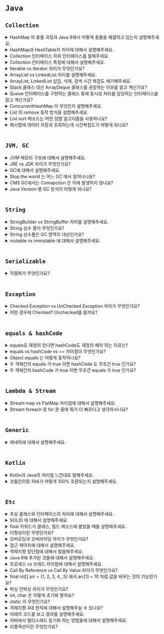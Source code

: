# `Java`

## `Collection`

<details>
    <summary>HashMap 의 충돌 과정과 Java 8에서 어떻게 충돌을 해결하고 있는지 설명해주세요.</summary>
    <br>

Hash 충돌에는 '개방 주소법', '분리 연결법'이 존재합니다.

`Open Addressing`은 데이터를 삽입하려는 해시 버킷이 이미 사용 중인 경우 다른 해시 버킷에 해당 데이터를 삽입하는 방식입니다.
`Open Addressing`은 연속된 공간에 데이터를 저장하기 때문에 Separate Chaining에 비하여 캐시 효율이 높다. 따라서 데이터 개수가 충분히 적다면 Open Addressing이 Separate Chaining보다 더 성능이 좋다 그리고 `HashMap`은 데이터 삭제가 빈번한데 `Open Addressing` 방식은 데이터를 삭제할 때 효율적이지 못합니다.

자바 Hash는 분리 연결법을 사용하고 있습니다. 해시 버킷에 충돌이 일어날 때마다 옆으로 LinkedList 형태로 저장하는 것을 말하는데요.
이렇게 저장해서 길이가 8이 되면 리스트 → 트리로 변경이 됩니다.
그리고 다시 6개 이하가 되면 트리 → 리스트 형태로 바뀝니다.

<br>

> Open Addressing은 데이터를 삽입하려는 해시 버킷이 이미 사용 중인 경우 다른 해시 버킷에 해당 데이터를 삽입하는 방식이다. 데이터를 저장/조회할 해시 버킷을 찾을 때에는 Linear Probing, Quadratic Probing 등의 방법을 사용한다.

> Separate Chaining에서 각 배열의 인자는 인덱스가 같은 해시 버킷을 연결한 링크드 리스트의 첫 부분(head)이다.

> 둘 모두 Worst Case O(M)이다. 하지만 Open Addressing은 연속된 공간에 데이터를 저장하기 때문에 Separate Chaining에 비하여 캐시 효율이 높다. 따라서 데이터 개수가 충분히 적다면 Open Addressing이 Separate Chaining보다 더 성능이 좋다. 하지만 배열의 크기가 커질수록(M 값이 커질수록) 캐시 효율이라는 Open Addressing의 장점은 사라진다. 배열의 크기가 커지면, L1, L2 캐시 적중률(hit ratio)이 낮아지기 때문이다.

> Java HashMap에서 사용하는 방식은 Separate Channing이다. Open Addressing은 데이터를 삭제할 때 처리가 효율적이기 어려운데, HashMap에서 remove() 메서드는 매우 빈번하게 호출될 수 있기 때문이다. 게다가 HashMap에 저장된 키-값 쌍 개수가 일정 개수 이상으로 많아지면, 일반적으로 Open Addressing은 Separate Chaining보다 느리다. Open Addressing의 경우 해시 버킷을 채운 밀도가 높아질수록 Worst Case 발생 빈도가 더 높아지기 때문이다. 반면 Separate Chaining 방식의 경우 해시 충돌이 잘 발생하지 않도록 '조정'할 수 있다면 Worst Case 또는 Worst Case에 가까운 일이 발생하는 것을 줄일 수 있다(

> String 객체 해시 함수에서 31을 사용하는 이유는, 31이 소수이며 또한 어떤 수에 31을 곱하는 것은 빠르게 계산할 수 있기 때문이다. 31N=32N-N인데, 32는 25이니 어떤 수에 대한 32를 곱한 값은 shift 연산으로 쉽게 구현할 수 있다. 따라서 N에 31을 곱한 값은, (N << 5) – N과 같다. 31을 곱하는 연산은 이렇게 최적화된 머신 코드로 생성할 수 있기 때문에, String 클래스에서 해시 값을 계산할 때에는 31을 승수로 사용한다.

> Reference: [https://d2.naver.com/helloworld/831311](https://d2.naver.com/helloworld/831311)

</details>

<details>
    <summary>HashMap과 HashTable의 차이에 대해서 설명해주세요.</summary>
    <br>

- HashTable 은 싱크로나이즈드가 붙어 있어서 Thread-Safe 하다는 특징이 있으며 + Key에 null을 허용하지 않음

- HashMap 은 Thread-Safe 하지 않다는 특징을 가지고 있음 + null을 허용함

-  HashMap 은 보조 해시 함수(Additional Hash Function)를 사용하기 때문에 보조 해시 함수를 사용하지 않는 HashTable 에 비하여 해시 충돌(hash collision)이 덜 발생할 수 있어 상대으로 성능상 이점이 있다. 보조 해시 함수가 아니더라도, HashTable 구현에는 거의 변화가 없는 반면, HashMap은 지속적으로 개선되고 있다

<br>

## `보조 해시 함수`

`index = X.hashCode() % M을 계산할 때 사용하는 M 값은 소수일 때 index 값 분포가 가장 균등할 수 있다.` 그러나 M 값이 소수가 아니기 때문에 별도의 보조 해시 함수를 이용하여 index 값 분포가 가급적 균등할 수 있도록 해야 한다.

`보조 해시 함수(supplement hash function)의 목적은 '키'의 해시 값을 변형하여, 해시 충돌 가능성을 줄이는 것이다.` 이 보조 해시 함수는 JDK 1.4에 처음 등장했다. Java 5 ~ Java 7은 같은 방식의 보조 해시 함수를 사용하고, Java 8부터는 다시 새로운 방식의 보조 해시 함수를 사용하고 있다.

```java
static final int hash(Object key) { int h; return (key == null) ? 0 : (h = key.hashCode()) ^ (h >>> 16); } 
```

> Java 8 HashMap 보조 해시 함수는 상위 16비트 값을 XOR 연산하는 매우 단순한 형태의 보조 해시 함수를 사용한다. 이유로는 두 가지가 있는데, 첫 번째는 Java 8에서는 해시 충돌이 많이 발생하면 링크드 리스트 대신 트리를 사용하므로 해시 충돌 시 발생할 수 있는 성능 문제가 완화되었기 때문이다. 두 번째로는 최근의 해시 함수는 균등 분포가 잘 되게 만들어지는 경향이 많아, Java 7까지 사용했던 보조 해시 함수의 효과가 크지 않기 때문이다. 두 번째 이유가 좀 더 결정적인 원인이 되어 Java 8에서는 보조 해시 함수의 구현을 바꾸었다.

</details>

<details>
    <summary>Collection 인터페이스 하위 인터페이스를 말해주세요.</summary> 
    <br>

- List
    - ArrayList, LinkedList
- Queue
    - LinkedList
- Set
    - HashSet, LinkedHashSet, TreeSet
    
</details>

<details>
    <summary>Collection 인터페이스 특징에 대해서 설명해주세요.</summary>

### `List`

- 순서가 있는 데이터의 집합이다.
- 데이터의 중복을 허용한다.
- LinkedList : 양방향 포인터 구조로 데이터의 삽입, 삭제가 빈번할 경우 빠른 성능을 보장한다. 스택, 큐, 양방향 큐 등을 만들기 위한 용도로 사용된다.
- ArrayList : 상당히 빠르고 크기를 마음대로 조절할 수 있는 배열이다. 단방향 포인터 구조로 자료에 대한 순차적인 접근에 강점이 있다.

<br>

### `Set`

- 순서가 없는 데이터의 집합이다.
- 데이터의 중복을 허용하지 않는다.
- HashSet : 가장 빠른 임의 접근 속도를 가진다. 순서가 랜덤으로 저장된다.
- TreeSet : 정렬된 순서대로 보관하며 정렬 방법을 지정할 수 있다.
- LinkedHashSet : 추가된 순서, 또는 가장 최근에 접근한 순서대로 접근이 가능하다.

<br>

### `Map`

- 키-값 쌍으로 이루어진 데이터의 집합이다.
- 순서는 유지되지 않고, 키는 중복을 허용하지 않는다. 값은 중복을 허용한다.
- HashMap : Map 인터페이스를 구현하기 위해 HashTable을 사용한 클래스, 중복을 허용하지 않고 순서를 보장하지 않는다. 키와 값으로 null이 허용된다.
- TreeMap : 이진검색트리의 형태로 키와 값이 쌍으로 이루어진 데이터를 저장한다. 정렬된 순서로 키, 값 쌍을 저장하므로 빠른 검색이 가능하다. 저장시 정렬을 하기 때문에 저장시간이 다소 오래걸린다.
- HashTable : HashMap보다 느리지만 동기화가 지원된다. 키와 값으로 null이 허용되지 않는다.
- LinkedHashMap : 기본적으로 HashMap을 상속받아 HashMap과 매우 흡사하다. Map에 있는 엔트리들이 연결 리스트가 유지되므로 입력한 순서대로 반복이 가능하다.

</details>

<details>
    <summary>Iterable vs Iterator 차이가 무엇인가요?</summary>
    <br>

![1](https://img1.daumcdn.net/thumb/R1280x0/?scode=mtistory2&fname=https%3A%2F%2Fblog.kakaocdn.net%2Fdn%2FbE4TfJ%2FbtqBh1w4sLx%2FicJkqcLkLArocYCR4rHUFK%2Fimg.png)

- Iterator 인터페이스의 역할은 데이터를 순차적으로 가져올 수 있게 해주는 역할을 합니다.
- Collection 인터페이스가 Iterable 인터페이스를 extends 한 이유는 하위 클래스에서 iterator()을 반드시 구현하게 하기 위해서 입니다.
- List, Set, Queue 인터페이스들 마다 데이터를 꺼내는 방법이 표준화 되어 있지 않다면 데이터를 읽어올 때마다 방법을 제 각각 알아야 하기 때문이 쉽지 않을 것입니다.
- 그래서 Iterator 인터페이스를 통해서 방법을 표준화 시켜 코드의 일관성을 유지할 수 있습니다.

</details>

<details>
    <summary>ArrayList vs LinkedList 차이를 설명해주세요.</summary>
    <br>

ArrayList는 동적 배열과 비슷합니다. 크기를 지정하지 않고 ArrayList를 만들면 크기 10의 배열로 만들게 됩니다. 개수가 초과되면 1.5 배씩 크기가 늘어납니다. 늘어나는 과정에서 오버헤드가 발생합니다.
배열의 특징이다 보니 검색을 할 때 O(1)로 가져올 수 있고 끝에서 추가하고 삭제하는 것도 O(1)로 할 수 있습니다.
하지만 앞이나 중간에 삽입 삭제를 했을 때는 나머지 원소들을 다 땡겨야 한다는 큰 단점을 가지고 있습니다.

반면에 LinkedList는 불연속적으로 있는 데이터들을 연결한 형태입니다. 즉, 데이터를 삽입, 삭제 하는 것은 쉽습니다. 그리고 양방향 연결리스트 형태로 구현되어 있습니다.
하지만 검색에는 ArrayList 보다 상대적으로 느리다는 것을 알 수 있습니다.

</details>

<details>
    <summary>ArrayList, LinkedList 삽입, 삭제, 검색 시간 복잡도 얘기해주세요.</summary>
    <br>

|컬렉션|읽기(접근시간)|추가/삭제| 비 고 |
|--------|-------|-------|---------------|
| ArrayList | 빠르다 | 느리다 | 순차적인 추가삭제는 더 빠름. <br> 비효율적인 메모리 사용 |
| LinkedList | 느리다 | 빠르다 | 데이터가 많을 수록 접근성이 떨어짐 |

> 다르고자 하는 데이터의 개수가 변하지 않는 경우라면, ArrayList가 최상의 선택이겠지만, 데이터 개수의 변경이 잦다면 LinkedList를 사용하는 것이 더 나은 선택이 될 것입니다.

![time](https://img1.daumcdn.net/thumb/R1280x0/?scode=mtistory2&fname=https%3A%2F%2Fblog.kakaocdn.net%2Fdn%2Fc47wrr%2FbtqNG0s9sD1%2FGE9KaZbmsXUbPKVzOkon20%2Fimg.png)

</details>

<details>
    <summary>Stack 클래스 대신 ArrayDeque 클래스를 권장하는 이유를 알고 계신가요?</summary>
    <br>

1. Stack 클래스는 `synchronized`가 존재하기 때문에 `Thread-Safe` 하다는 특징이 있습니다. 즉, 멀티스레드 환경이 아니라면 오버헤드가 발생합니다.
2. `Stack` 클래스는 `Vector` 클래스를 잘못 확장한 자바의 실수입니다. `Stack`은 `LIFO` 구조를 이용해야 하는데 `Vector` 클래스를 확장하면 데이터에서 데이터 삽입, 삭제가 가능하기 때문입니다.

</details>

<details>
    <summary>Queue 인터페이스를 구현하는 클래스 중에 동시성 처리를 담당하는 인터페이스를 알고 계신가요?</summary>
    <br>

`BlockingQueue` 라고 `Queue` 인터페이스를 구현하며 `concurrent` 패키지에 존재하는 인터페이스 있습니다. 이를 구현하는 클래스에는 `ArrayBlockingQueue`가 대표적으로 존재합니다. 

`BlockingQueue` 에서는 하나의 쓰레드는 put을 하고, 나머지 쓰레드는 take()를 하는데 사용됩니다. 그리고 위에서 말했던 것처럼 큐가 꽉차있으면 put() 과정은 take()가 일어날 때까지 대기하게 됩니다. 그리고 큐가 비어있다면 put()이 일어날 때까지 take() 과정은 대기합니다.

즉, 어떤 쓰레드가 큐에 삽입을 할 때 큐가 꽉 차있다면 해당 쓰레드는 대기를 하게 됩니다. 그리고 어떤 쓰레드가 큐에 삭제를 하려고 할 때 큐가 비어 있다면 해당 쓰레드도 대기를 하게 됩니다.

</details>

<details>
    <summary>ConcurrentHashMap 이 무엇인지 설명해주세요.</summary>
    <br>

HashMap 은 멀티 스레드 환경에서 사용할 수 없는 클래스입니다. HashTable 은 멀티스레드 환경에서 사용할 수 있지만 너무 예전에 나온 클래스이고 단점에 대한 보완을 하고 있는 클래스도 아닙니다. 그래서 HashMap 의 멀티스레드에서 사용할 수 없다는 단점을 보완하는 클래스가 ConcurrentHashMap 입니다.

ConcurrentHashMap 은 `put` 작업을 할 때 메소드 전체에 `Synchronized`가 붙어있지 않다는 특징이 있습니다. 그리고 `Lock`을 버킷 마다 가지고 있어 같은 버킷에 대해서 쓰는 것이 아니라면 여러 쓰레드에서도 동시에 쓰기 작업을 할 수 있습니다.

ConcurrentHashMap 은 읽기 작업에는 여러 쓰레드가 동시에 읽을 수 있습니다.

즉, ConcurrentHashMap 은 멀티 쓰레드 환경에서 읽기 작업보다 쓰기 작업이 많을 때 사용하면 좋습니다.

</details>

<details>
    <summary>List 의 remove 동작 방식을 설명해주세요.</summary>

![스크린샷 2021-12-08 오전 1 57 48](https://user-images.githubusercontent.com/45676906/145072657-8c10a96b-4472-47bb-ac9c-bf0fd9bfedff.png)

![스크린샷 2021-12-08 오전 1 58 04](https://user-images.githubusercontent.com/45676906/145072696-ff26a12b-207b-4936-8b89-e85ac5f36ca4.png)

`ArrayList`를 보면 `remove` 메소드가 두 가지 존재합니다. 여기서 볼 점은 `Object`를 `remove`하는 것인데 내부 동작원리는 객체의 `equals`를 기반으로 비교하게 됩니다.

즉, 해당 `Object`에 `equals`, `hashCode` 기반으로 동작하기 때문에 `오버라이딩`을 해서 구현해놓아야 올바르게 작동하게 됩니다.

</details>

<details>
    <summary>List sort 메소드는 어떤 정렬 알고리즘을 사용하나요?</summary>
    <br>
</details>

<details>
    <summary>해시맵에 데이터 저장과 조회하는데 시간복잡도가 어떻게 되나요?</summary>
    <br>
</details>

<br>

## `JVM, GC`

<details>
    <summary>JVM 메모리 구조에 대해서 설명해주세요.</summary>
    <br>

### `JVM 실행과정`

1. 프로그램이 실행되면 JVM은 OS로부터 이 프로그램이 필요로 하는 메모리를 할당 받는다. JVM은 이 메모리를 용도에 따라 여러 영역으로 나누어 관리한다.
2. 자바 컴파일러(javac)가 자바소스(.java)코드를 읽어 들여 자바 바이트코드(.class)로 변환시킨다.
3. 변경된 Class 파일들을 `Class Loader`를 통해 `JVM 메모리 영역(Runtime Data Areas)` 으로 로딩한다.
4. 로딩된 class 파일들은 `Execution engine`을 통해 해석된다.(해석된 바이트 코드는 `Runtime Data Areas`에 배치되어 실질적인 수행이 이루어지게된다.)
5. 이러한 실행과정속에서 JVM은 필요에 따라 Thread Synchronization과 GC 같은 관리 작업을 수행한다.
6. 추가로 Runtime Data Area에 Java 7에서 Java 8로 넘어오면서 Out of Memory 문제로 Permanent 영역이 사라지고 Metaspace 영역이 생겼습니다.
    1. Perm 영역에서 Method Meta 정보, Static 변수, 상수, 상수 풀 들이 저장되었다. 그런데 Perm -> Metaspace 로 바뀌면서 Static Object 는 Heap 영역으로 옮겨져서 최대한 GC 대상이 될 수 있도록 했다.

<br>

![1](https://img1.daumcdn.net/thumb/R1280x0/?scode=mtistory2&fname=https%3A%2F%2Fblog.kakaocdn.net%2Fdn%2FbxKh6U%2FbtqCPzYJhpS%2FoKDKiaPoWqwqU86rf7IVVk%2Fimg.png)

<br>

### `Executioin Engine(실행 엔진)`

.class파일을 실행시키는 역할을 합니다. 클래스 로더가 JVM 내의 Runtime Data Area에 .class(바이트코드) 를 배치하고, 이를 `실행 엔진`에 의해 실행된다.

- Interpreter
    - 바이트 코드를 명령어 단위로 읽어서 실행하는 인터프리터. 한 줄씩 수행하기 때문에 느리다는 단점이 있다.

- JIT compiler(Just - In - Time)
    - JIT 컴파일러는 인터프리터 방식의 단점을 보완하기 위해 도입했다. 인터프리터 방식으로 실행하다가 적절한 시점에 바이트 코드 전체를 컴파일하여 네이티브 코드로 변경하고, 이후에는 네이티브 코드를 직접 실행하는 방식이다. 단, JIT 컴파일러가 컴파일하는 과정은 바이트 코드를 인터프리팅하는 것보다 훨씬 오래 걸리므로, JIT 컴파일러를 사용하는 JVM은 내부적으로 해당 메서드가 얼마나 자주 수행되는지 확인하여, 일정 정도를 넘을 때에만 컴파일을 수행한다.

<br>

### `Runtime Data Areas`

![image](https://img1.daumcdn.net/thumb/R1280x0/?scode=mtistory2&fname=https%3A%2F%2Fblog.kakaocdn.net%2Fdn%2Fci4Dqe%2FbtqCOyMIluC%2FkcfCKeWROOa7wGGKMdBy5K%2Fimg.png)

1) PC Register
    1) Thread가 시작될 때 생성되며 생성될 때 마다 생성되는 공간으로 스레드마다 하나씩 존재한다. Thread가 어떤 부분을 어떤 명령으로 실행해야할 지에 대한 기록을 하는 부분으로 현재 수행 중인 JVM 명령의 주소를 갖는다. 그리고 JVM은 오직 JVM 스택에 스택 프레임을 추가하고(push) 제거하는(pop) 동작만 수행한다

2) JVM stack
    1) 프로그램 실행과정에서 임시로 할당되었다가 메소드를 빠져나가면 바로 소멸되는 특성의 데이터를 저장하기 위한 영역이다. 예를들어 호출된 메서드의 파라미터, 지역 변수, 리턴 값 및 연산 값 등이 임시로 저장되는 영역이다.

3) Native Method stack
    1) 자바 프로그램이 컴파일되어 생성되는 바이트 코드가 아닌 실제 실행할 수 있는 기계어로 작성된 프로그램을 실행시키는 영역이다. JAVA Native Interface를 통해 바이트 코드로 전환하여 저장한다.

4) Heap
    1) 객체를 저장하는 가상 메모리 공간이다. GC의 대상이 되는 영역. 프로그램 실행 중 생성되는 인스턴스(new 연산자), 배열등은 모두 Heap 영역에 생성된다. 즉, 인스턴스변수(instance variable)들이 생성되는 공간이다.

5) Method Area
    1) 클래스 정보를 처음 메모리 공간에 올릴 때 초기화되는 대상을 저장하기 위한 메모리 공간. 프로그램 실행 중 어떤 클래스가 사용되면, JVM은 해당 클래스의 클래스파일(*.class)을 읽어서 분석하여 클래스에 대한 정보(클래스 데이터)를 이곳에 저장한다. 이 때, 그 클래스의 클래스변수(class variable)도 Method Area(메서드 영역)에 함께 생성된다.
    2) `Perm 영역이라고도 하는데 Java 8 부터 Metaspace 로 변경되어 Native 영역에서 관리하기 시작했다.`
    3) `Perm 영역에서 Method Meta 정보, Static 변수, 상수, 상수 풀 들이 저장되었음. 그런데 Perm -> Metaspace 로 바뀌면서 Static Object 는 Heap 영역으로 옮겨져서 최대한 GC 대상이 될 수 있도록 했다.`

<br>

또한 Runtime constant pool 은 Method area 내부에 존재하는 영역으로, 이는 상수 자료형을 저장하여 참조하고 중복을 막는 역할을 수행한다.

</details>

<details>
    <summary>JRE vs JDK 차이가 무엇인가요?</summary>
    <br>

![jdk vs jre](https://img1.daumcdn.net/thumb/R1280x0/?scode=mtistory2&fname=https%3A%2F%2Fblog.kakaocdn.net%2Fdn%2FL2JVv%2FbtqAU6c3LWW%2FCDMSryWI5LedYjoUmSZkD0%2Fimg.png)

- JRE가 아닌 JDK 부분을 보면 주로 Tool 관련된 것임을 알 수 있습니다. 대표적인 예시로 `컴파일러`, `디버깅 도구`들이 속해 있습니다.
- JRE를 보면 `java.lang`, `java.util`, `Math`와 같은 패키지들을 가지고 있고, `자바 실행 환경`을 담당하고 있습니다.

</details>

<details>
    <summary>GC에 대해서 설명해주세요.</summary> 
    <br>

![image](https://user-images.githubusercontent.com/45676906/143909431-0e8e4bac-bd12-4d11-91b3-365c2ab3afb9.png)

- Java 8 에서 `Permanent` 영역이 사라지고 `Metaspace`가 생기고 `Native` 영역에서 관리되기 시작함

<br>

GC를 이해하기 위해서 객체가 제일 먼저 생성되는 Young 영역입니다. `Young` 영역은 3개의 영역으로 나뉩니다.

- Eden 영역
- Survivor 영역(2개)

<br>

Survivor 영역이 2개이기 때문에 총 3개의 영역으로 나뉘는 것이다. 각 영역의 처리 절차를 순서에 따라서 기술하면 다음과 같다.

- 새로 생성한 대부분의 객체는 Eden 영역에 위치한다.
- Eden 영역에서 GC가 한 번 발생한 후 살아남은 객체는 Survivor 영역 중 하나로 이동된다.
- Eden 영역에서 GC가 발생하면 이미 살아남은 객체가 존재하는 Survivor 영역으로 객체가 계속 쌓인다.
- 하나의 Survivor 영역이 가득 차게 되면 그 중에서 살아남은 객체를 다른 Survivor 영역으로 이동한다. 그리고 가득 찬 Survivor 영역은 아무 데이터도 없는 상태로 된다. `Young 에서 일어나는 GC 를 Minor GC 라고 합니다.`
- 이 과정을 반복하다가 계속해서 살아남아 있는 객체는 Old 영역으로 이동하게 된다.
- Old Generation 영역에서 살아남았던 객체들이 일정 수준 쌓이게 되면 미사용된다고 식별된 객체들을 제거해주는 `Full GC`가 발생하게 됩니다.
  이 과정에서 `STW(Stop-The-World)`가 발생하게 됩니다. (STW란, `Old Generation`의 쌓인 많은 객체들을 효율적으로 제거해주기 위해 JVM이 잠시 멈추는 현상을 뜻합니다.)

<br> <br>

## `Old 영역에 대한 GC`

Old 영역은 기본적으로 데이터가 가득 차면 GC를 실행한다. GC 방식에 따라서 처리 절차가 달라지므로, 어떤 GC 방식이 있는지 살펴보면 이해가 쉬울 것이다. GC 방식은 JDK 7을 기준으로 5가지 방식이 있다.

- Serial GC
- Parallel GC
- Parallel Old GC(Parallel Compacting GC)
- Concurrent Mark & Sweep GC(이하 CMS)
- G1(Garbage First) GC

<br>

### `Serial GC`

- Young 영역에서의 GC는 앞 절에서 설명한 방식을 사용한다. Old 영역의 GC는 `Mark-Sweep-Compact`이라는 알고리즘을 사용한다.
    1. 이 알고리즘의 첫 단계는 `Old 영역에 살아 있는 객체를 식별(Mark)`하는 것이다.
    2. 그 다음에는 `힙(heap)의 앞 부분부터 확인하여 살아 있는 것만 남긴다(Sweep)`.
    3. 마지막 단계에서는 각 객체들이 연속되게 쌓이도록 힙의 가장 앞 부분부터 채워서 객체가 존재하는 부분과 객체가 없는 부분으로 나눈다(`Compaction`).
- `Serial GC는 적은 메모리와 CPU 코어 개수가 적을 때 적합한 방식이다.`

<br>

### `Parallel GC`

- `Parallel GC는 Serial GC와 기본적인 알고리즘은 같다`.
- `Serial GC는 GC를 처리하는 스레드가 하나인 것에 비해, Parallel GC는 GC를 처리하는 쓰레드가 여러 개` >> **Serial GC보다 빠르게 객체를 처리할 수 있다**
- Parallel GC는 메모리가 충분하고 코어의 개수가 많을 때 유리하다.

<br>

### `Parallel Old GC`

- Old 영역에서 작동할때만 다름
    - `Mark-Sweep-Compaction` 알고리즘 말고, `Mark-Summary-Compaction`을 사용한다

<br>

### `CMS GC (Concurrent Mark Sweep GC)`

초기 `Initial Mark` 단계에서는 클래스 로더에서 가장 가까운 객체 중 살아 있는 객체만 찾는 것으로 끝낸다. 따라서, 멈추는 시간은 매우 짧다. 그리고 `Concurrent Mark 단계에서는 방금 살아있다고 확인한 객체에서 참조하고 있는 객체들을 따라가면서 확인한다.` 이 단계의 특징은 다른 스레드가 실행 중인 상태에서 동시에 진행된다는 것이다.

그 다음 Remark 단계에서는 `Concurrent Mark` 단계에서 새로 추가되거나 참조가 끊긴 객체를 확인한다. 마지막으로 `Concurrent Sweep` 단계에서는 쓰레기를 정리하는 작업을 실행한다. 이 작업도 다른 스레드가 실행되고 있는 상황에서 진행한다.

`이러한 단계로 진행되는 GC 방식이기 때문에 stop-the-world 시간이 매우 짧다.` 모든 애플리케이션의 응답 속도가 매우 중요할 때 CMS GC를 사용하며, Low Latency GC라고도 부른다.

그런데 `CMS GC는 stop-the-world 시간이 짧다는 장점`에 반해 다음과 같은 단점이 존재한다.

- 다른 GC 방식보다 메모리와 CPU를 더 많이 사용한다.
- Compaction 단계가 기본적으로 제공되지 않는다.

<br>

- `Initial Mark`: 클래스 로더에서 가장 가까운 객체 중 살아 있는 객체만 찾는다.
- `Concurrent Mark`: 방금 살아있다고 확인한 객체에서 참조하고 있는 객체들을 따라가면서 새로 추가되거나 참조가 끊긴 객체를 확인한다.
- `Concurrent Sweep`: GC 대상들을 정리하는 작업을 실행한다.

따라서, CMS GC를 사용할 때에는 신중히 검토한 후에 사용해야 한다. 그리고 조각난 메모리가 많아 Compaction 작업을 실행하면 다른 GC 방식의 stop-the-world 시간보다 stop-the-world 시간이 더 길기 때문에 Compaction 작업이 얼마나 자주, 오랫동안 수행되는지 확인해야 한다.

<br>

### `G1 GC`

- G1 GC를 이해하려면 지금까지의 Young 영역과 Old 영역에 대해서는 잊는 것이 좋다.
- G1 GC는 바둑판의 각 영역에 객체를 할당하고 GC를 실행한다. 그러다가, 해당 영역이 꽉 차면 다른 영역에서 객체를 할당하고 GC를 실행한다.
- G1 GC의 가장 큰 장점은 성능이다. 지금까지 설명한 어떤 GC 방식보다도 빠르다.
- 큰 메모리를 가진 멀티 프로세서 머신을 위한 컬렉터에 적합하다.

![1](https://d2.naver.com/content/images/2015/06/helloworld-1329-6.png)

</details>

<details>
    <summary>Stop the world 는 어느 GC 에서 일어나나요?</summary>
    <br>
</details>

<details>
    <summary>CMS GC에서는 Comapction 은 아예 발생하지 않나요?</summary>
    <br>
</details>

<details>
    <summary>Java Version 별 GC 방식이 어떻게 되나요?</summary>
    <br>

- Java 7 : Parallel GC
- Java 8 : Parallel GC
- Java 9 : G1 GC
- Java 11 : G1 GC

</details>

<br>

## `String`

<details>
    <summary>StringBuilder vs StringBuffer 차이를 설명해주세요.</summary>
    <br>

- 두 클래스는 완전히 동일한데 하나의 차이만 존재합니다. StringBuilder는 Thread-Safe 하지 않고, StringBuffer는 Thread-Safe 합니다.  String 클래스는 불변 클래스입니다. 즉 값이 매번 바뀌면 새로 메모리를 할당해서 얻습니다.

</details>

<details>
    <summary>String 상수 풀이 무엇인가요?</summary>
    <br>

```java
String str1 = "hello";
String str2 = new String("hello");
```

- 두 코드의 차이점에 대해서 설명해주세요.
- `str1`은 `상수풀`에서 가져오고 `new String()`은 `Heap`에 객체가 저장됩니다.

<br>

```java
String str1 = "hello";
String str2 = "hello";

str1 == str2 
```

- 위 코드의 결과는 무엇일까요? true 입니다. 둘 다 `String 상수 풀`에서 가져오기 때문에 `true`가 나옵니다.

<br>

```java
String str1 = new String("hello");
String str2 = new String("hello");

str1 == str2
```

- 위 코드의 결과는 무엇일까요? `new`를 통해 객체를 생성하면 메모리가 각각 할당 되기 때문에 `false`가 나옵니다.

</details>


<details>
    <summary>String 상수풀은 GC 영역의 대상인가요?</summary>
    <br>

- 조사 필요
- GC 대상 아니라고 생각합니다. (아마두?)

</details>

<details>
    <summary>mutable vs immutable 에 대해서 설명해주세요.</summary>
    <br>

- mutable: 변경 가능한 객체입니다. 최초 생성 이후에 자유롭게 변경 가능합니다.
- immutable: 변경 불가능 객체입니다. 대표적으로 Java String 이 존재합니다.

</details>

<br>

## `Serializable`

<details>
    <summary>직렬화가 무엇인가요?</summary>
    <br>

```
자바 직렬화란 자바 시스템 내부에서 사용되는 객체 또는 데이터를 외부의 자바 시스템에서도 사용할 수 있도록 
바이트(byte) 형태로 데이터 변환하는 기술과 바이트로 변환된 데이터를 다시 객체로 변환하는 기술(역직렬화)을 아울러서 이야기합니다.
```

<br>

## `직렬화가 사용되는 곳`

- Servlet Session
- Cache (EhCache, Redis, MemCached)
- 자바 RMI

<br>

## `직렬화 장단점`

- 장점: 자바 시스템에 최적화 되어 있다. 복잡한 데이터 구조여도 몇 개만 잘 설정 하면 쉽게 직렬화를 적용할 수 있다.
- 단점: 사소한 거 하나만 틀려도 직렬화가 안되기 때문에 에러를 발생시킬 위험이 크고 지뢰 시스템이 될 수 있음. 용량도 무거워서 용량이 민감하다면 JSON, XML 같은 것을 사용하는 것이 좋다.

</details>

<br>

## `Exception`

<details>
    <summary>Checked Exception vs UnChecked Exception 차이가 무엇인가요?</summary>
    <br>

`RuntimeException`의 하위 클래스들이 `Uncheck Exception` 이라 하고 RuntimeException의 하위 클래스가 아닌 Exception 클래스의 하위 클래스들을 `Checked Exception`이라고 합니다.

체크 예외는 RuntimeException의 하위 클래스가 아니면서 Exception 클래스의 하위 클래스들입니다. `체크 예외의 특징은 반드시 에러 처리를 해야하는 특징(try/catch or throw)`을 가지고 있습니다.

언체크 예외는 RuntimeException의 하위 클래스들을 의미합니다. 이것은 체크 예외와는 달리 에러 처리를 강제하지 않습니다.

CheckedException : 롤백 되지 않음 => ClassNotFoundException
UncheckedException : 롤백 됨 => ArrayOutOfIndexException

</details>

<details>
    <summary>어떤 경우에 Checked? Unchecked를 쓸까요?</summary>
    <br>

- Checked 의 대표적으로 `ClassNotFoundException`, `FileNotFoundException` 같은 클래스들이 있음. `try-catch`를 강제해야 하는 경우
- Unchecked 는 대표적으로 `ArrayOutOfIndexException`, `NullPointerException` 등이 있다. 런타임에 발생하는 예외들

</details>

<br>

## `equals & hashCode`

<details>
    <summary>equals로 재정의 한다면 hashCode도 재정의 해야 하는 이유는?</summary>
    <br>

```
Object 규약에 equals가 true 라면 hashCode 값도 같아야 한다는 규약이 있습니다.(해시코드가 true 이면 equals는 반드시 true가 아닙니다. 버킷 하나에 충돌이 난 경우가 있기 때문에) 이러한 이유는 만약에 A 클래스에 equals만 오버라이딩 해서 필드의 값들이 같다면 true 라고 했다고 가정하겠습니다. 
그러면 그 때 HashMap을 사용한다면 Key(class), Value(값) 으로 저장한 후에 다시 get 해온다면 null을 출력하게 될 것입니다. 
왜냐하면 HashMap은 해시 코드 기반으로 버킷의 위치를 결정하기 때문입니다. 즉, 같은 객체인데 다른 버킷에 위치하기 때문에 null이 출력되게 됩니다.
```

</details>

<details>
    <summary>equals vs hashCode vs == 차이점이 무엇인가요?</summary>
    <br>

- equals: 객체가 가지는 필드들이 같은 값을 가지는지 확인하는 메소드
- hashCode: 객체가 같은 메모리 주소에 저장되어 있는지 확인하는 메소드
- == : 객체가 저장된 메모리 주소가 같은지 판단

</details>

<details>
    <summary>Object equals 는 어떻게 동작하나요?</summary>
    <br>

![스크린샷 2021-12-02 오후 11 48 41](https://user-images.githubusercontent.com/45676906/144445001-1830a2c8-8e98-479e-aa89-b3d35e57c0b3.png)

Object equals 는 `==`을 사용해서 비교합니다.

</details>

<details>
    <summary>두 객체간의 equals 가 true 이면 hashCode 도 무조건 true 인가요?</summary>
    <br>

- equals 비교에 사용되는 정보가 변경되지 않았다면, 애플리케이션이 실행되는 동안 그 객체의 hashCode 메소드는 몇 번을 호출해도 일관되게 항상 같은 값을 반환해야 합니다.(단, 애플리케이션을 다시 실행한다면 이 값이 달라져도 상관없습니다.)
- `equals(Object)가 두 객체를 같다고 판단했다면, 두 객체의 hashCode는 똑같은 값을 반환해야 합니다.`
- `equals(Object)가 두 객체를 다르다고 판단했더라도, 두 객체의 hashCode가 서로 다른 값을 반환할 필요는 없습니다.` 단, 다른 객체에 대해서는 다른 값을 반환해야 해시테이블의 성능이 좋아집니다.

위의 문장들은 Object 명세에서 발췌한 규약입니다.

</details>

<details>
    <summary>두 객체간의 hashCode 가 true 이면 무조건 equals 가 true 인가요?</summary>
    <br>

`false` 입니다. 왜냐하면 Object 명세를 보면 equals가 다르다고 했더라도 hashCode가 무조건 다른 것이 아니기 때문입니다.(해시 버킷에 충돌날 경우가 있기 때문에) 즉, 해시코드가 같은데 equals는 false 가 나올 수 있습니다.

</details>

<br>

## `Lambda & Stream`

<details>
    <summary>Stream map vs FlatMap 차이점에 대해서 설명해주세요.</summary>
    <br>

- `map`: map()은 데이터를 특정 데이터로 변환하는데 사용됩니다. 스트림의 요소에 저장된 값 중에서 원하는 필드만 뽑아내거나 특정 형태로 변환해야 할 때가 있습니다.
- `flatmap`: flatMap()은 Array나 Object로 감싸져 있는 모든 원소를 단일 원소 스트림으로 반환합니다.

</details>

<details>
    <summary>Stream foreach 랑 for 문 중에 뭐가 더 빠르다고 생각하시나요?</summary>
    <br>

일반적으로 `Stream.forEach()`를 사용하면 전통적인 `for-loop`를 사용할 때보다 오버헤드가 훨씬 심각하게 발생하기 때문에, 모든 for-loop를 Stream.forEach()로 대체하면, 애플리케이션 전체에 걸쳐 누적되는 CPU 싸이클 낭비는 무시하지 못할 수준이 될 수 있다.

원시 데이터(primitive data type)를 반복문으로 처리할 때는 절대적으로 전통적인 `for-loop`를 써야한다(collections보다 배열의 경우에는 특히 더)

</details>

<br>

## `Generic`

<details>
    <summary>제네릭에 대해서 설명해주세요.</summary>
    <br>

- JDK 1.5에 도입 되었다.
- 컴파일 과정에서 타입체크를 해주는 기능으로 객체의 타입을 컴파일 시에 체크하기 때문에 객체의 타입 안정성을 높이고 형변환의 번거로움을 줄여줍니다.

</details>

<br>

## `Kotlin`

<details>
    <summary>Kotlin과 Java의 차이점 느낀대로 말해주세요.</summary>
    <br>

1. 코틀린 주 생성자 사용 방식
2. NULL 가능 여부
3. Data Class를 사용하면 `Equals`, `toString` 같은 것들을 자동으로 만들어줌
4. 코틀린의 val, var
5. 코틀린은 기본이 final class
6. 코틀린 파라미터 디폴트 값 설정 가능
7. 확장 함수

</details>

<details>
    <summary>코틀린이랑 자바가 어떻게 100% 호환되는지 설명해주세요.</summary>
    <br>
</details>

<br>

## `Etc`

<details>
    <summary>추상 클래스와 인터페이스의 차이에 대해서 설명해주세요.</summary>
    <br>

```
추상 클래스는 말 그대로 클래스에 가깝고, extends 키워드를 사용합니다. 
즉, extends 키워드에 맞게 하위 클래스에게 자신의 기능을 확장해주는 것에 가깝습니다. 
대표적으로 동물 → 강아지, 고양이 등등 이러한 경우는 추상 클래스가 더 적절하다. 
지금의 예시처럼 어떤 비슷한 느낌의 계열끼리 있을 때 추상 클래스를 사용합니다

인터페이스는 클래스가 무엇을 할 수 있다라고 하는 기능을 구현하도록 강제하는 특징을 가지고 있습니다. 
그래서 인터페이스는 extends 키워드가 아니라 implements 키워드를 사용하는 것을 알 수 있습니다.

또한 인터페이스의 멤버 변수는 public static final 이어야 하며, 이를 생략할 수 있습니다. 
그리고 인터페이스의 모든 메소드는 public abstract 이어야 하며, 이를 생략할 수 있습니다. (단, static 메소드와 default 메소드는 예외) 

인터페이스는 implements 라는 키워드처럼 인터페이스에 정의된 메소드를 각 클래스의 목적에 맞게 기능을 구현하는 느낌이고, 
추상 클래스는 extends 키워드를 사용해서 자신의 기능들을 하위 클래스로 확장 시키는 느낌이라고 생각합니다.
```

</details>

<details>
    <summary>SOLID 에 대해서 설명해주세요.</summary>
    <br>

> S → SRP → 단일 책임 원칙 : 어떤 클래스를 변경해야 하는 이유는 하나여야 한다.

> O → OCP → 개방 폐쇄 원칙 : 확장에는 열려있고, 변경에는 닫혀있어야 합니다. 대표적인 예시는 JDBC가 있음 (즉, 자바 애플리케이션은 데이터베이스라고 하는 주변의 변화에 닫혀 있는 것입니다. 데이터베이스를 교체한다는 것은 데이터베이스가 자신의 확장에는 열려 있다는 것입니다.)

> L → LSP → 리스코프 치환 원칙 : 서브 타입은 언제나 자신의 기반 타입으로 교체할 수 있어야 한다. 즉, 부모 클래스의 인스턴스를 사용하는 위치에 자식 클래스의 인스턴스를 대신 사용했을 때 코드가 원래 의도대로 작동해야 합니다. 아버지 - 딸 (리스코프 치환 원칙 위배), 동물 - 강아지 (리스토프 치환 원칙 적합)

> I → ISP → 인터페이스 분리 원칙 : SRP와 상당히 유사한데, 인터페이스는 자신이 사용하지 않는 메소드를 가져서는 안된다. 상위 클래스는 풍성할수록 좋다. 풍성할수록 하위 클래스에게 많은 기능을 확장시켜주는 것이고, 형변환, 코드 중복을 줄여줍니다. 인터페이스 내에 메소드는 최소한 일수록 좋다. 인터페이스는 하위 클래스에게 구현을 강제하도록 하는 역할입니다. 즉, 최소한의 기능만 제공하면서 하나의 역할에 집중하라는 뜻입니다.

> D → DIP → 의존 역전 원칙 : 추상 적인 것은 구체적인 것에 의존하면 안된다. 구체적인 것이 추상적인 것에 의존해야 한다.

</details>

<details>
    <summary>final 키워드가 클래스, 필드 메소드에 붙었을 때를 설명해주세요.</summary>
    <br>

- 메소드 final : 오버라이딩이 불가능한 메소드가 됩니다.

- 클래스 final : 다른 클래스의 조상이 될 수 없습니다.

- 필드 final : 초기화가 한번만 가능합니다.

</details>

<details>
    <summary>다형성이란 무엇인가요?</summary>
    <br>

> 다형성(polymorphism)이란 하나의 객체가 여러 가지 타입을 가질 수 있는 것을 의미합니다.
> 하나의 메소드나 클래스가 상황에 따라 다양한 방법으로 동작하는 것을 의미한다.

> List<Integer> list = new ArrayList<>();

> 대표적으로 위와 같이 사용할 수 있습니다.

</details>

<details>
    <summary>오버로딩과 오버라이딩 차이가 무엇인가요?</summary>
    <br>

```
> 오버로딩: 메소드의 이름은 같지만 파라미터 형태만 다름

> 오버라이딩: 메소드의 이름 파라미터 다 같지만 내부 구현체만 재정의해서 사용하는 것
```

</details>

<details>
    <summary>접근 제어자에 대해서 설명해주세요.</summary>
    <br>

```
> public: 어디에서나 접근이 가능함

> protected: 현재 클래스, 자식 클래스에서 까지만 접근 가능함 

> default: 같은 패키지에서만 접근 가능

> private: 같은 클래스 내부에서만 접근 가능함
```

</details>

<details>
    <summary>객체지향 장단점에 대해서 말씀해주세요.</summary> 
    <br>

- ### 장점
    - 코드를 응집력 있게 작성할 수 있음
    - 객체의 역할, 책임, 협력을 생각하면서 짜다 보면 규모가 크고 여러명에서 작업하는 프로젝트에서는 좀 더 효율적일 수 있음

- ### 단점
    - 객체지향에 대해서 잘 알기가 쉽지 않음 (러닝 커브?)
    - 오히려 객체지향적으로 짜다 보면 작은 프로젝트에서도 더 복잡해질 수도 있다고 생각함
    - 클래스가 많아지고 코드가 길어질 수 있음

</details>

<details>
    <summary>Java 8에 추가된 것들에 대해서 설명해주세요.</summary> 
    <br>

- Date -> LocalDateTime, LocalDate 등장
- Lambda, Stream 생성
- Interface Default Method 추가
- JVM Permanent 영역 삭제

</details>

<details>
    <summary>프로세스 vs 쓰레드 차이점에 대해서 설명해주세요.</summary>
    <br>

- 프로세스는 운영체제로부터 자원을 할당받습니다. 즉, 프로그램이 메모리에 올라간 상태를 의미합니다.
- `스레드는 프로세스로부터 자원을 할당받고, 프로세스의 코드/데이터/힙영역을 공유`하기 때문에 좀 더 효율적으로 통신할 수 있습니다. 또한 컨텍스트 스위칭도 캐시 메모리를 비우지 않아도 되는 스레드쪽이 빠릅니다. 그리고, 스레드는 자원 공유로 인해 문제가 발생할 수 있으니 이를 염두에 둔 프로그래밍을 해야합니다.
- 프로세스를 생성하는거보다 Thread 생성이 더 시간 적게듬
- 프로세스를 종료하는거보다 Thread 종료가 더 시간 적게듬
- 프로세스를 스위칭하는거보다 같은 프로세스에 있는 두 Thread 스위칭이 더 시간 적게듬

</details>

<details>
    <summary>Call By Reference vs Call By Value 차이가 무엇인가요?</summary> 
    <br>

- Call By Value : 값을 복사 해서 넘김
- Call By Reference : 값의 주소를 넘김
- `Java는 Call By Value` 이다.

</details>

<details>
    <summary>final int[] arr = {1, 2, 3, 4, ,5] 에서 arr[1] = 10 처럼 값을 바꾸는 것이 가능한가요?</summary>
    <br>

- 가능합니다. final 은 `초기화`가 한번만 가능한것이라 내부 값을 바꿀 수 있습니다.
- final List<Integer> list = new ArrayList<>(); 에서 list.add(1) 도 마찬가지로 값을 변경할 수 있습니다.

</details>

<details>
    <summary>박싱 언박싱 차이가 무엇인가요?</summary> 
    <br>
</details>

<details>
    <summary>int, char 은 어떻게 초기화 할까요?</summary> 
    <br>

- int 는 `int a = 0` 식으로 하면 된다.
- 하지만 `char ch =''`는 이런식으로 초기화 할 수 없다.  따라서 `char ch = ' '` or `char ch = '\u0000'`

</details>

<details>
    <summary>static 이 무엇인가요?</summary>
    <br>

- static은 클래스 멤버라고 하며, 인스턴스가 생성될 때마다 독립적으로 생기는 멤버 변수와 달리 해당 클래스에 하나만 생성되고 모든 인스턴스에서 공동으로 접근할 수 있는 멤버이다
- static 키워드를 통해 생성된 정적멤버들은 PermGen 또는 Metaspace에 저장되며 저장된 메모리는 모든 객체가 공유하며 하나의 멤버를 어디서든지 참조할 수 있는 장점이 있습니다.
- 그러나, GC의 관리 영역 밖에 존재하기 때문에 프로그램 종료시까지 메모리가 할당된 채로 존재합니다. 너무 남발하게 되면 시스템 성능에 악영향을 줄 수 있습니다.

</details>

<details>
    <summary>객체지향 4대 원칙에 대해서 설명해주실 수 있나요?</summary>
    <br>

### 캡슐화(Encapsulation): 정보 은닉(information hiding)

비슷한 역할을 하는 속성과 메소드들을 하나의 클래스로 모은것을 캡슐화 라고 한다. 캡슐화에 속한 개념으로 정보 은닉이라는것이 있는데, 캡슐 내부의 로직이나 변수들을 감추고 외부에는 기능(api)만을 제공하는것을 의미한다.

<br>

### 상속(Inheritance): 재사용

상속이란 클래스를 재사용 하는것이다. 상위 클래스를 하위 클래스에서 상속 받게 되면 상위 클래스의 멤버변수나 메소드를 그대로 물려 받을 수 있다. 상속이 있기 때문에 코드를 재활용할 수 있고 그렇기 때문에 생산성이 높고 유지보수 하기가 좋다.

<br>

### 추상화(Abstraction): 모델링

객체지향에서의 추상화는 어떤 하위클래스들에 존재하는 공통적인 메소드를 인터페이스로 정의하는것을 예로 들 수 있다.

<br>

### 다형성(Polymorphism): 사용 편의

다형성은, 같은 모양의 함수가 상황에 따라 다르게 동작 하는것을 의미한다. 대표적으로 오버로딩과 오버라이딩이 있다. 또는 `List<String> list = new ArrayList<>()` 와 같은 형태가 대표적이다.

</details>

<details>
    <summary>아래의 코드를 보고 결과를 설명해주세요.</summary>
    <br>

```java
public class Test {
    public static void main(String[] args) {
        Integer a = 1;
        Integer b = 1;
        Integer c = 99999;
        Integer d = 99999;

        System.out.println(a == b);   // 1
        System.out.println(c == d);   // 2
    }
}
```

- 1번은 `true` 입니다. 이유는 Integer 는 -127 ~ 127 까지는 캐싱을 해놓기 때문에 true 가 나옵니다.
- 2번은 `false` 입니다. 그 이후에는 실제 값을 비교해서 가져오기 때문에 `==` 으로 비교하면 `false`가 나옵니다.

</details>

<details>
    <summary>자바에서 멀티스레드 동기화 하는 방법들에 대해서 설명해주세요.</summary>
    <br>

- synchronized
- java.util.concurrent.locks
- java.util.concurrent.atomic
- [참고하기](https://github.com/wjdrbs96/Today-I-Learn/blob/master/Java/Thread/java.util.concurrent.locks/ReentrantLock%EC%9D%B4%EB%9E%80%3F.md)

</details>

<details>
    <summary>리플렉션이란 무엇인가요?</summary>
    <br>
</details>
